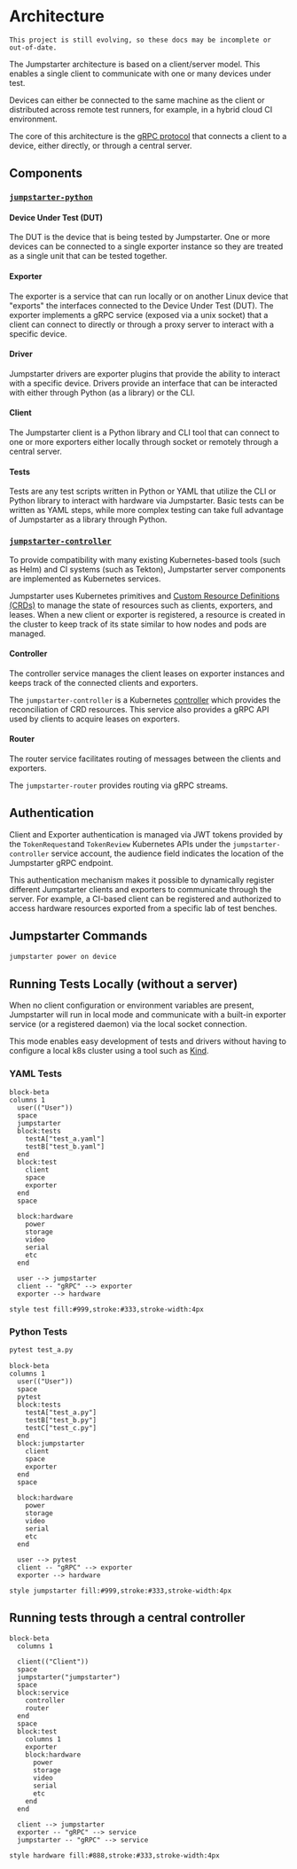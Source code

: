 # Architecture

```{warning}
This project is still evolving, so these docs may be incomplete or out-of-date.
```

The Jumpstarter architecture is based on a client/server model. This enables a
single client to communicate with one or many devices under test.

Devices can either be connected to the same machine as the client or distributed
across remote test runners, for example, in a hybrid cloud CI environment.

The core of this architecture is the
[gRPC protocol](https://github.com/jumpstarter-dev/jumpstarter-protocol/tree/main/proto/jumpstarter/v1)
that connects a client to a device, either directly, or through a central server.

## Components

### [`jumpstarter-python`](https://github.com/jumpstarter-dev/jumpstarter-python/)

#### Device Under Test (DUT)

The DUT is the device that is being tested by Jumpstarter. One or more devices
can be connected to a single exporter instance so they are treated as a single
unit that can be tested together.

#### Exporter

The exporter is a service that can run locally or on another Linux device that
"exports" the interfaces connected to the Device Under Test (DUT). The exporter
implements a gRPC service (exposed via a unix socket) that a client can connect
to directly or through a proxy server to interact with a specific device.

#### Driver

Jumpstarter drivers are exporter plugins that provide the ability to interact with
a specific device. Drivers provide an interface that can be interacted with
either through Python (as a library) or the CLI.

#### Client

The Jumpstarter client is a Python library and CLI tool that can connect to one
or more exporters either locally through socket or remotely through a central server.

#### Tests

Tests are any test scripts written in Python or YAML that utilize the
CLI or Python library to interact with hardware via Jumpstarter. Basic tests
can be written as YAML steps, while more complex testing can take full advantage
of Jumpstarter as a library through Python.

### [`jumpstarter-controller`](https://github.com/jumpstarter-dev/jumpstarter-controller/)

To provide compatibility with many existing Kubernetes-based tools (such as Helm)
and CI systems (such as Tekton), Jumpstarter server components are implemented
as Kubernetes services.

Jumpstarter uses Kubernetes primitives and [Custom Resource Definitions (CRDs)](https://kubernetes.io/docs/concepts/extend-kubernetes/api-extension/custom-resources/)
to manage the state of resources such as clients, exporters, and leases.
When a new client or exporter is registered, a resource is created in the
cluster to keep track of its state similar to how nodes and pods are managed.

#### Controller

The controller service manages the client leases on exporter
instances and keeps track of the connected clients and exporters.

The `jumpstarter-controller` is a Kubernetes [controller](https://github.com/jumpstarter-dev/jumpstarter-controller)
which provides the reconciliation of CRD resources. This service also provides a
gRPC API used by clients to acquire leases on exporters.

#### Router

The router service facilitates routing of messages between the clients and exporters.

The `jumpstarter-router` provides routing via gRPC streams.

## Authentication

Client and Exporter authentication is managed via JWT tokens provided by the
`TokenRequest`and `TokenReview` Kubernetes APIs under the `jumpstarter-controller`
service account, the audience field indicates the location of the Jumpstarter
gRPC endpoint.

This authentication mechanism makes it possible to dynamically register different
Jumpstarter clients and exporters to communicate through the server.
For example, a CI-based client can be registered and authorized to access
hardware resources exported from a specific lab of test benches.

## Jumpstarter Commands

```bash
jumpstarter power on device
```

## Running Tests Locally (without a server)

When no client configuration or environment variables are present, Jumpstarter
will run in local mode and communicate with a built-in exporter service
(or a registered daemon) via the local socket connection.

This mode enables easy development of tests and drivers without having to configure
a local k8s cluster using a tool such as [Kind](https://kind.sigs.k8s.io/).

### YAML Tests

```{mermaid}
block-beta
columns 1
  user(("User"))
  space
  jumpstarter
  block:tests
    testA["test_a.yaml"]
    testB["test_b.yaml"]
  end
  block:test
    client
    space
    exporter
  end
  space

  block:hardware
    power
    storage
    video
    serial
    etc
  end

  user --> jumpstarter
  client -- "gRPC" --> exporter
  exporter --> hardware

style test fill:#999,stroke:#333,stroke-width:4px
```

### Python Tests

```bash
pytest test_a.py
```

```{mermaid}
block-beta
columns 1
  user(("User"))
  space
  pytest
  block:tests
    testA["test_a.py"]
    testB["test_b.py"]
    testC["test_c.py"]
  end
  block:jumpstarter
    client
    space
    exporter
  end
  space

  block:hardware
    power
    storage
    video
    serial
    etc
  end

  user --> pytest
  client -- "gRPC" --> exporter
  exporter --> hardware

style jumpstarter fill:#999,stroke:#333,stroke-width:4px
```

## Running tests through a central controller

```{mermaid}
block-beta
  columns 1

  client(("Client"))
  space
  jumpstarter("jumpstarter")
  space
  block:service
    controller
    router
  end
  space
  block:test
    columns 1
    exporter
    block:hardware
      power
      storage
      video
      serial
      etc
    end
  end

  client --> jumpstarter
  exporter -- "gRPC" --> service
  jumpstarter -- "gRPC" --> service

style hardware fill:#888,stroke:#333,stroke-width:4px
```
